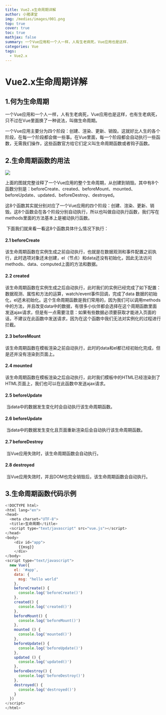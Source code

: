 ```yaml
---
title: Vue2.x生命周期详解
author: 小猪课堂
img: /medias/images/001.png
top: true
cover: true
toc: true
mathjax: false
summary: 一个Vue应用和一个人一样，人有生老病死，Vue应用也是这样.
categories: Vue
tags:
  - Vue2.x
---
```

# Vue2.x生命周期详解

## 1.何为生命周期

​	一个Vue应用和一个人一样，人有生老病死，Vue应用也是这样，也有生老病死，只不过在Vue里面换了一种说法，叫做生命周期。

​	一个Vue应用主要分为四个阶段：创建、渲染、更新、销毁。这就好比人生的各个阶段，在每一个阶段都会做一些事。在Vue里面，每一个阶段都会自动执行一些函数，无需我们操作，这些函数官方给它们定义叫生命周期函数或者钩子函数。

## 2.生命周期函数的用法

![](https://cn.vuejs.org/images/lifecycle.png)

​	上面的图就完整诠释了一个Vue应用的整个生命周期，从创建到销毁。其中有8个函数分别是：beforeCreate、created、beforeMount、mounted、beforeUpdate、updated、beforeDestroy、destroyed。

​	这8个函数其实就分别对应了一个Vue应用的四个阶段：创建、渲染、更新、销毁。这8个函数会在各个阶段分别自动执行，所以也叫做自动执行函数，我们写在methods里面的方法基本上是被动执行函数。

​	下面我们就来看一看这8个函数具体什么情况下执行：

#### 2.1 beforeCreate

​	该生命周期函数在实例生成之前自动执行，也就是在数据观测和事件配置之前执行，此时选项对象还未创建，el（节点）和data还没有初始化，因此无法访问methods、data、computed上面的方法和数据。

#### 2.2 created

​	该生命周期函数在实例生成之后自动执行，此时我们的实例已经完成了如下配置：数据观测、属性和方法的运算，watch/event事件回调，完成了data 数据的初始化，el还未初始化。这个生命周期函数是我们常用的，因为我们可以调用methods中的方法，并且改变data中的数据，有很多小伙伴都会选择在这个周期函数里面发送ajax请求，但是有一点需要注意：如果有些数据必须要获取才能进入页面的话，不建议在此函数中发送请求，因为在这个函数中我们无法对实例化的过程进行拦截。

#### 2.3 beforeMount

​	该生命周期函数在模板渲染之前自动执行，此时的data和el都已经初始化完成，但是还并没有渲染到页面上。

#### 2.4 mounted

​	该生命周期函数在模板渲染之后自动执行，此时我们模板中的HTML已经渲染到了HTML页面上，我们也可以在此函数中发送ajax请求。

#### 2.5 beforeUpdate

​	当data中的数据发生变化时会自动执行该生命周期函数。

#### 2.6 beforeUpdate

​	当data中的数据发生变化且页面重新渲染后会自动执行该生命周期函数。

#### 2.7 beforeDestroy

​	当Vue应用失效时，该生命周期函数会自动执行。

#### 2.8 destroyed

​	当Vue应用失效时，并且DOM也完全销毁后，该生命周期函数会自动执行。

## 3.生命周期函数代码示例

```javascript
<!DOCTYPE html>
<html lang="en">
<head>
  <meta charset="UTF-8">
  <title>生命周期</title>
  <script type="text/javascript" src="vue.js"></script>
</head>
<body>
    <div id="app">
      {{msg}}
    </div>
</body>
<script type="text/javascript">
  new Vue({
    el: '#app',
    data: {
      msg: "hello world"
    },
    beforeCreate() {
      console.log('beforeCreate()')
    },
    created() {
      console.log('created()')
    },
    beforeMount() {
      console.log('beforeMount()')
    },
    mounted () {
      console.log('mounted()')
    },
    beforeUpdate() {
      console.log('beforeUpdate()')
    },
    updated () {
      console.log('updated()')
    },
    beforeDestroy() {
      console.log('beforeDestroy()')
    },
    destroyed() {
      console.log('destroyed()')
    }
  })
</script>
</html>
```


